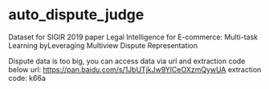 # auto_dispute_judge
Dataset for SIGIR 2019 paper Legal Intelligence for E-commerce: Multi-task Learning byLeveraging Multiview Dispute Representation

Dispute data is too big, you can access data via url and extraction code below
url: https://pan.baidu.com/s/1JbUTjkJw9YlCeOXzmQywUA 
extraction code: k66a 
